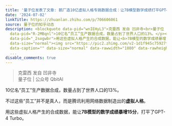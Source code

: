```yaml
---
title: '量子位发表了文章: 鹅厂造10亿虚拟人格专搞数据合成：让7B模型数学成绩打平GPT4，还能给弱智吧出题'
date: '2024-07-02'
linkTitle: https://zhuanlan.zhihu.com/p/706606061
source: 量子位的知乎动态
description: <blockquote data-pid="wnIEHyL3">克雷西 发自 凹非寺<br>量子位 | 公众号 QbitAI</blockquote><p
  data-pid="R-2MBqnl">10亿名“员工”生产数据合成，数量占到了世界人口的13%。</p><p data-pid="IYm-BAJo">不过这些“员工”并不是真人，而是腾讯利用网络数据制造出的<b>虚拟人格</b>。</p><p
  data-pid="_2sogwbr">用这些虚拟人格产生的合成数据，能让<b>7B模型的数学成绩暴增15分</b>，打平了GPT-4 Turbo。</p><figure
  data-size="normal"><img src="https://pic2.zhimg.com/v2-1d1f945c75927f71405775c9d482e8b9.jpg"
  data-caption="" data-size="normal" data-rawwidth="1080" data-rawheight="371" class="origin_image
  ...
disable_comments: true
---
```

<blockquote data-pid="wnIEHyL3">克雷西 发自 凹非寺<br>量子位 | 公众号 QbitAI</blockquote><p data-pid="R-2MBqnl">10亿名“员工”生产数据合成，数量占到了世界人口的13%。</p><p data-pid="IYm-BAJo">不过这些“员工”并不是真人，而是腾讯利用网络数据制造出的<b>虚拟人格</b>。</p><p data-pid="_2sogwbr">用这些虚拟人格产生的合成数据，能让<b>7B模型的数学成绩暴增15分</b>，打平了GPT-4 Turbo。</p><figure data-size="normal"><img src="https://pic2.zhimg.com/v2-1d1f945c75927f71405775c9d482e8b9.jpg" data-caption="" data-size="normal" data-rawwidth="1080" data-rawheight="371" class="origin_image ...
